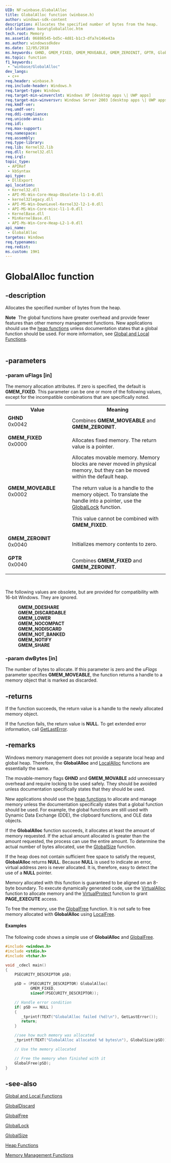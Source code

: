 ```yaml
---
UID: NF:winbase.GlobalAlloc
title: GlobalAlloc function (winbase.h)
author: windows-sdk-content
description: Allocates the specified number of bytes from the heap.
old-location: base\globalalloc.htm
tech.root: Memory
ms.assetid: 06886545-bd5c-4d81-b1c3-dfa7e146e43a
ms.author: windowssdkdev
ms.date: 12/05/2018
ms.keywords: GHND, GMEM_FIXED, GMEM_MOVEABLE, GMEM_ZEROINIT, GPTR, GlobalAlloc, GlobalAlloc function, _win32_globalalloc, base.globalalloc, winbase/GlobalAlloc
ms.topic: function
f1_keywords: 
 - "winbase/GlobalAlloc"
dev_langs:
 - c++
req.header: winbase.h
req.include-header: Windows.h
req.target-type: Windows
req.target-min-winverclnt: Windows XP [desktop apps \| UWP apps]
req.target-min-winversvr: Windows Server 2003 [desktop apps \| UWP apps]
req.kmdf-ver: 
req.umdf-ver: 
req.ddi-compliance: 
req.unicode-ansi: 
req.idl: 
req.max-support: 
req.namespace: 
req.assembly: 
req.type-library: 
req.lib: Kernel32.lib
req.dll: Kernel32.dll
req.irql: 
topic_type:
 - APIRef
 - kbSyntax
api_type:
 - DllExport
api_location:
 - Kernel32.dll
 - API-MS-Win-Core-Heap-Obsolete-l1-1-0.dll
 - kernel32legacy.dll
 - API-MS-Win-DownLevel-Kernel32-l2-1-0.dll
 - API-MS-Win-Core-misc-l1-1-0.dll
 - KernelBase.dll
 - MinKernelBase.dll
 - API-Ms-Win-Core-Heap-L2-1-0.dll
api_name:
 - GlobalAlloc
targetos: Windows
req.typenames: 
req.redist: 
ms.custom: 19H1
---
```


# GlobalAlloc function


## -description


Allocates the specified number of bytes from the heap.
<div class="alert"><b>Note</b>  The global functions have greater overhead and provide fewer features than other memory management functions. New applications should use the 
<a href="https://docs.microsoft.com/windows/desktop/Memory/heap-functions">heap functions</a> unless documentation states that a global function should be used. For more information, see <a href="https://docs.microsoft.com/windows/desktop/Memory/global-and-local-functions">Global and Local Functions</a>.</div><div> </div>

## -parameters




### -param uFlags [in]

The memory allocation attributes. If zero is specified, the default is <b>GMEM_FIXED</b>. This parameter can be one or more of the following values, except for the incompatible combinations that are specifically noted. 



<table>
<tr>
<th>Value</th>
<th>Meaning</th>
</tr>
<tr>
<td width="40%"><a id="GHND"></a><a id="ghnd"></a><dl>
<dt><b>GHND</b></dt>
<dt>0x0042</dt>
</dl>
</td>
<td width="60%">
Combines <b>GMEM_MOVEABLE</b> and <b>GMEM_ZEROINIT</b>.

</td>
</tr>
<tr>
<td width="40%"><a id="GMEM_FIXED"></a><a id="gmem_fixed"></a><dl>
<dt><b>GMEM_FIXED</b></dt>
<dt>0x0000</dt>
</dl>
</td>
<td width="60%">
Allocates fixed memory. The return value is a pointer.

</td>
</tr>
<tr>
<td width="40%"><a id="GMEM_MOVEABLE"></a><a id="gmem_moveable"></a><dl>
<dt><b>GMEM_MOVEABLE</b></dt>
<dt>0x0002</dt>
</dl>
</td>
<td width="60%">
Allocates movable memory. Memory blocks are never moved in physical memory, but they can be moved within the default heap.

The return value is a handle to the memory object. To translate the handle into a pointer, use the 
<a href="https://docs.microsoft.com/windows/desktop/api/winbase/nf-winbase-globallock">GlobalLock</a> function.

This value cannot be combined with <b>GMEM_FIXED</b>.

</td>
</tr>
<tr>
<td width="40%"><a id="GMEM_ZEROINIT"></a><a id="gmem_zeroinit"></a><dl>
<dt><b>GMEM_ZEROINIT</b></dt>
<dt>0x0040</dt>
</dl>
</td>
<td width="60%">
Initializes memory contents to zero.

</td>
</tr>
<tr>
<td width="40%"><a id="GPTR"></a><a id="gptr"></a><dl>
<dt><b>GPTR</b></dt>
<dt>0x0040</dt>
</dl>
</td>
<td width="60%">
Combines <b>GMEM_FIXED</b> and <b>GMEM_ZEROINIT</b>.

</td>
</tr>
</table>
 

The following values are obsolete, but are provided for compatibility with 16-bit Windows. They are ignored.<dl>
<dd><b>GMEM_DDESHARE</b></dd>
<dd><b>GMEM_DISCARDABLE</b></dd>
<dd><b>GMEM_LOWER</b></dd>
<dd><b>GMEM_NOCOMPACT</b></dd>
<dd><b>GMEM_NODISCARD</b></dd>
<dd><b>GMEM_NOT_BANKED</b></dd>
<dd><b>GMEM_NOTIFY</b></dd>
<dd><b>GMEM_SHARE</b></dd>
</dl>



### -param dwBytes [in]

The number of bytes to allocate. If this parameter is zero and the <i>uFlags</i> parameter specifies <b>GMEM_MOVEABLE</b>, the function returns a handle to a memory object that is marked as discarded.


## -returns



If the function succeeds, the return value is a handle to the newly allocated memory object.

If the function fails, the return value is <b>NULL</b>. To get extended error information, call 
<a href="https://docs.microsoft.com/windows/desktop/api/errhandlingapi/nf-errhandlingapi-getlasterror">GetLastError</a>.




## -remarks



Windows memory management does not provide a separate local heap and global heap. Therefore, the <b>GlobalAlloc</b> and <a href="https://docs.microsoft.com/windows/desktop/api/winbase/nf-winbase-localalloc">LocalAlloc</a> functions are essentially the same. 

The movable-memory flags <b>GHND</b> and <b>GMEM_MOVABLE</b> add unnecessary overhead and require locking to be used safely. They should be avoided unless documentation specifically states that they should be used.

New applications should use the 
<a href="https://docs.microsoft.com/windows/desktop/Memory/heap-functions">heap functions</a> to allocate and manage memory unless the documentation specifically states that a global function should be used. For example, the global functions are still used with Dynamic Data Exchange (DDE), the clipboard functions, and OLE data objects. 

If the <b>GlobalAlloc</b> function succeeds, it allocates at least the amount of memory requested. If the actual amount allocated is greater than the amount requested, the process can use the entire amount. To determine the actual number of bytes allocated, use the 
<a href="https://docs.microsoft.com/windows/desktop/api/winbase/nf-winbase-globalsize">GlobalSize</a> function.

If the heap does not contain sufficient free space to satisfy the request, 
<b>GlobalAlloc</b> returns <b>NULL</b>. Because <b>NULL</b> is used to indicate an error, virtual address zero is never allocated. It is, therefore, easy to detect the use of a <b>NULL</b> pointer.

Memory allocated with this function is guaranteed to be aligned on an 8-byte boundary. To execute dynamically generated code, use the <a href="https://docs.microsoft.com/windows/desktop/api/memoryapi/nf-memoryapi-virtualalloc">VirtualAlloc</a> function to allocate memory and the <a href="https://docs.microsoft.com/windows/desktop/api/memoryapi/nf-memoryapi-virtualprotect">VirtualProtect</a> function to grant  <b>PAGE_EXECUTE</b> access.

To free the memory, use the 
<a href="https://docs.microsoft.com/windows/desktop/api/winbase/nf-winbase-globalfree">GlobalFree</a> function. It is not safe to free memory allocated with <b>GlobalAlloc</b> using <a href="https://docs.microsoft.com/windows/desktop/api/winbase/nf-winbase-localfree">LocalFree</a>.


#### Examples

The following code shows a simple use of <b>GlobalAlloc</b> and <a href="https://docs.microsoft.com/windows/desktop/api/winbase/nf-winbase-globalfree">GlobalFree</a>.


```cpp
#include <windows.h>
#include <stdio.h>
#include <tchar.h>

void _cdecl main()
{
    PSECURITY_DESCRIPTOR pSD;

    pSD = (PSECURITY_DESCRIPTOR) GlobalAlloc(
           GMEM_FIXED,
           sizeof(PSECURITY_DESCRIPTOR));

    // Handle error condition
    if( pSD == NULL )
    {
       _tprintf(TEXT("GlobalAlloc failed (%d)\n"), GetLastError());
       return;
    }

    //see how much memory was allocated
    _tprintf(TEXT("GlobalAlloc allocated %d bytes\n"), GlobalSize(pSD));

    // Use the memory allocated

    // Free the memory when finished with it
    GlobalFree(pSD);
}

```





## -see-also




<a href="https://docs.microsoft.com/windows/desktop/Memory/global-and-local-functions">Global and Local Functions</a>



<a href="https://docs.microsoft.com/windows/desktop/api/winbase/nf-winbase-globaldiscard">GlobalDiscard</a>



<a href="https://docs.microsoft.com/windows/desktop/api/winbase/nf-winbase-globalfree">GlobalFree</a>



<a href="https://docs.microsoft.com/windows/desktop/api/winbase/nf-winbase-globallock">GlobalLock</a>



<a href="https://docs.microsoft.com/windows/desktop/api/winbase/nf-winbase-globalsize">GlobalSize</a>



<a href="https://docs.microsoft.com/windows/desktop/Memory/heap-functions">Heap Functions</a>



<a href="https://docs.microsoft.com/windows/desktop/Memory/memory-management-functions">Memory
    Management Functions</a>
 

 

